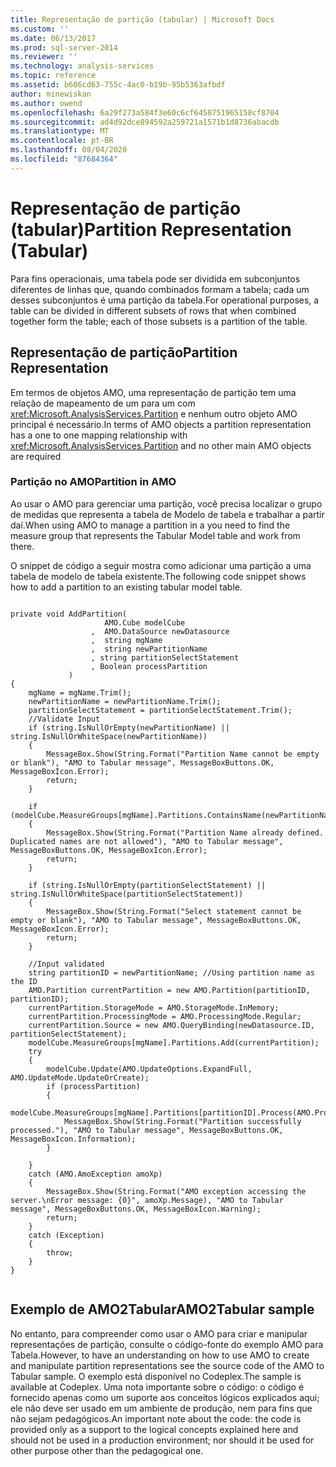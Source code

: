 ```yaml
---
title: Representação de partição (tabular) | Microsoft Docs
ms.custom: ''
ms.date: 06/13/2017
ms.prod: sql-server-2014
ms.reviewer: ''
ms.technology: analysis-services
ms.topic: reference
ms.assetid: b606cd63-755c-4ac0-b19b-95b5363afbdf
author: minewiskan
ms.author: owend
ms.openlocfilehash: 6a29f273a584f3e60c6cf6458751965158cf8704
ms.sourcegitcommit: ad4d92dce894592a259721a1571b1d8736abacdb
ms.translationtype: MT
ms.contentlocale: pt-BR
ms.lasthandoff: 08/04/2020
ms.locfileid: "87684364"
---
```

# <a name="partition-representation-tabular"></a><span data-ttu-id="2e626-102">Representação de partição (tabular)</span><span class="sxs-lookup"><span data-stu-id="2e626-102">Partition Representation (Tabular)</span></span>
  <span data-ttu-id="2e626-103">Para fins operacionais, uma tabela pode ser dividida em subconjuntos diferentes de linhas que, quando combinados formam a tabela; cada um desses subconjuntos é uma partição da tabela.</span><span class="sxs-lookup"><span data-stu-id="2e626-103">For operational purposes, a table can be divided in different subsets of rows that when combined together form the table; each of those subsets is a partition of the table.</span></span>  
  
## <a name="partition-representation"></a><span data-ttu-id="2e626-104">Representação de partição</span><span class="sxs-lookup"><span data-stu-id="2e626-104">Partition Representation</span></span>  
 <span data-ttu-id="2e626-105">Em termos de objetos AMO, uma representação de partição tem uma relação de mapeamento de um para um com <xref:Microsoft.AnalysisServices.Partition> e nenhum outro objeto AMO principal é necessário.</span><span class="sxs-lookup"><span data-stu-id="2e626-105">In terms of AMO objects a partition representation has a one to one mapping relationship with <xref:Microsoft.AnalysisServices.Partition> and no other main AMO objects are required</span></span>  
  
### <a name="partition-in-amo"></a><span data-ttu-id="2e626-106">Partição no AMO</span><span class="sxs-lookup"><span data-stu-id="2e626-106">Partition in AMO</span></span>  
 <span data-ttu-id="2e626-107">Ao usar o AMO para gerenciar uma partição, você precisa localizar o grupo de medidas que representa a tabela de Modelo de tabela e trabalhar a partir daí.</span><span class="sxs-lookup"><span data-stu-id="2e626-107">When using AMO to manage a partition in a you need to find the measure group that represents the Tabular Model table and work from there.</span></span>  
  
 <span data-ttu-id="2e626-108">O snippet de código a seguir mostra como adicionar uma partição a uma tabela de modelo de tabela existente.</span><span class="sxs-lookup"><span data-stu-id="2e626-108">The following code snippet shows how to add a partition to an existing tabular model table.</span></span>  
  
```  
  
private void AddPartition(  
                     AMO.Cube modelCube  
                  ,  AMO.DataSource newDatasource  
                  ,  string mgName  
                  ,  string newPartitionName  
                  , string partitionSelectStatement  
                  , Boolean processPartition  
             )  
{  
    mgName = mgName.Trim();  
    newPartitionName = newPartitionName.Trim();  
    partitionSelectStatement = partitionSelectStatement.Trim();  
    //Validate Input  
    if (string.IsNullOrEmpty(newPartitionName) || string.IsNullOrWhiteSpace(newPartitionName))  
    {  
        MessageBox.Show(String.Format("Partition Name cannot be empty or blank"), "AMO to Tabular message", MessageBoxButtons.OK, MessageBoxIcon.Error);  
        return;  
    }  
  
    if (modelCube.MeasureGroups[mgName].Partitions.ContainsName(newPartitionName))  
    {  
        MessageBox.Show(String.Format("Partition Name already defined. Duplicated names are not allowed"), "AMO to Tabular message", MessageBoxButtons.OK, MessageBoxIcon.Error);  
        return;  
    }  
  
    if (string.IsNullOrEmpty(partitionSelectStatement) || string.IsNullOrWhiteSpace(partitionSelectStatement))  
    {  
        MessageBox.Show(String.Format("Select statement cannot be empty or blank"), "AMO to Tabular message", MessageBoxButtons.OK, MessageBoxIcon.Error);  
        return;  
    }  
  
    //Input validated  
    string partitionID = newPartitionName; //Using partition name as the ID  
    AMO.Partition currentPartition = new AMO.Partition(partitionID, partitionID);  
    currentPartition.StorageMode = AMO.StorageMode.InMemory;  
    currentPartition.ProcessingMode = AMO.ProcessingMode.Regular;  
    currentPartition.Source = new AMO.QueryBinding(newDatasource.ID, partitionSelectStatement);  
    modelCube.MeasureGroups[mgName].Partitions.Add(currentPartition);  
    try  
    {  
        modelCube.Update(AMO.UpdateOptions.ExpandFull, AMO.UpdateMode.UpdateOrCreate);  
        if (processPartition)  
        {  
            modelCube.MeasureGroups[mgName].Partitions[partitionID].Process(AMO.ProcessType.ProcessFull);  
            MessageBox.Show(String.Format("Partition successfully processed."), "AMO to Tabular message", MessageBoxButtons.OK, MessageBoxIcon.Information);  
        }  
  
    }  
    catch (AMO.AmoException amoXp)  
    {  
        MessageBox.Show(String.Format("AMO exception accessing the server.\nError message: {0}", amoXp.Message), "AMO to Tabular message", MessageBoxButtons.OK, MessageBoxIcon.Warning);  
        return;  
    }  
    catch (Exception)  
    {  
        throw;  
    }  
}  
  
```  
  
## <a name="amo2tabular-sample"></a><span data-ttu-id="2e626-109">Exemplo de AMO2Tabular</span><span class="sxs-lookup"><span data-stu-id="2e626-109">AMO2Tabular sample</span></span>  
 <span data-ttu-id="2e626-110">No entanto, para compreender como usar o AMO para criar e manipular representações de partição, consulte o código-fonte do exemplo AMO para Tabela.</span><span class="sxs-lookup"><span data-stu-id="2e626-110">However, to have an understanding on how to use AMO to create and manipulate partition representations see the source code of the AMO to Tabular sample.</span></span> <span data-ttu-id="2e626-111">O exemplo está disponível no Codeplex.</span><span class="sxs-lookup"><span data-stu-id="2e626-111">The sample is available at Codeplex.</span></span> <span data-ttu-id="2e626-112">Uma nota importante sobre o código: o código é fornecido apenas como um suporte aos conceitos lógicos explicados aqui; ele não deve ser usado em um ambiente de produção, nem para fins que não sejam pedagógicos.</span><span class="sxs-lookup"><span data-stu-id="2e626-112">An important note about the code: the code is provided only as a support to the logical concepts explained here and should not be used in a production environment; nor should it be used for other purpose other than the pedagogical one.</span></span>  
  
  
